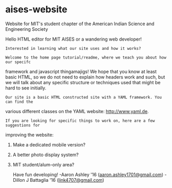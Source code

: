 # aises-website
Website for MIT's student chapter of the American Indian Science and Engineering Society
	
  
  Hello HTML editor for MIT AISES or a wandering web developer!
	
	Interested in learning what our site uses and how it works?
	
	Welcome to the home page tutorial/readme, where we teach you about how our specifc
framework and javascript thingamajigs! We hope that you know at least basic HTML, so we 
do not need to explain how headers work and such, but we will talk about any specific 
structure or techniques used that might be hard to see initially.

	Our site is a basic HTML constructed site with a YAML framework. You can find the 
various different classes on the YAML website: http://www.yaml.de.

	If you are looking for specific things to work on, here are a few suggestions for 
improving the website:
1) Make a dedicated mobile version?
2) A better photo display system?
3) MIT student/alum-only area?

	Have fun developing! 
		-Aaron Ashley '16 (aaron.ashley1701@gmail.com)
		-Dillon J Battaglia '16 (link4707@gmail.com)
